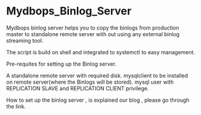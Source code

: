 # Mydbops_Binlog_Server

Mydbops binlog server helps you to copy the binlogs from production master to standalone remote server with out using any external binlog streaming tool.

The script is build on shell and integrated to systemctl to easy management.

Pre-requites for setting up the Binlog server.

A standalone remote server with required disk.
mysqlclient to be installed on remote server(where the Binlogs will be stored).
mysql user with REPLICATION SLAVE and REPLICATION CLIENT privilege.

How to set up the binlog server , is explained our blog , please go through the link.

